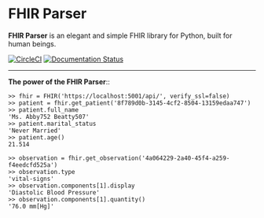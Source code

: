 FHIR Parser
=======================================
**FHIR Parser** is an elegant and simple FHIR library for Python, built for human beings.


[![CircleCI](https://circleci.com/gh/greenfrogs/FHIR-Parser.svg?style=svg&circle-token=a3f7a6daaa0540154190ba8de23f91950ff4d4c2)](https://circleci.com/gh/greenfrogs/FHIR-Parser)
[![Documentation Status](https://readthedocs.org/projects/fhir-parser/badge/?version=latest)](https://fhir-parser.readthedocs.io/en/latest/?badge=latest)

-------------------

**The power of the FHIR Parser**::

    >> fhir = FHIR('https://localhost:5001/api/', verify_ssl=false)
    >> patient = fhir.get_patient('8f789d0b-3145-4cf2-8504-13159edaa747')
    >> patient.full_name
    'Ms. Abby752 Beatty507'
    >> patient.marital_status
    'Never Married'
    >> patient.age()
    21.514

    >> observation = fhir.get_observation('4a064229-2a40-45f4-a259-f4eedcfd525a')
    >> observation.type
    'vital-signs'
    >> observation.components[1].display
    'Diastolic Blood Pressure'
    >> observation.components[1].quantity()
    '76.0 mm[Hg]'
